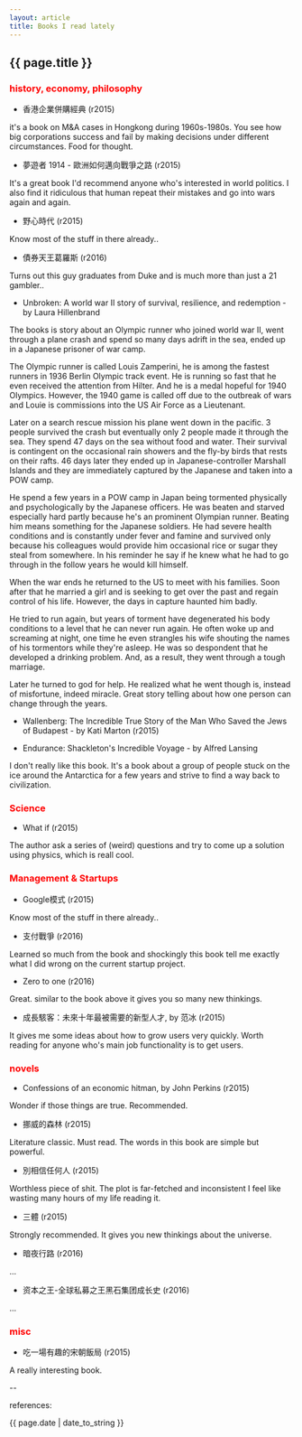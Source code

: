 ```yaml
---
layout: article
title: Books I read lately
---
```

## {{ page.title }}

### <font color='red'>history, economy, philosophy</font>

* 香港企業併購經典 (r2015)

it's a book on M&A cases in Hongkong during 1960s-1980s.  You see how big corporations success and fail by making decisions under different circumstances.  Food for thought.

* 夢遊者 1914 - 歐洲如何邁向戰爭之路 (r2015)

It's a great book I'd recommend anyone who's interested in world politics.  I also find it ridiculous that human repeat their mistakes and go into wars again and again.

* 野心時代 (r2015)

Know most of the stuff in there already..

* 債券天王葛羅斯 (r2016)

Turns out this guy graduates from Duke and is much more than just a 21 gambler..

* Unbroken: A world war II story of survival, resilience, and redemption - by Laura Hillenbrand

The books is story about an Olympic runner who joined world war II, went through a plane crash and spend so many days adrift in the sea, ended up in a Japanese prisoner of war camp.

The Olympic runner is called Louis Zamperini, he is among the fastest runners in 1936 Berlin Olympic track event. He is running so fast that he even received the attention from Hilter. And he is a medal hopeful for 1940 Olympics. However, the 1940 game is called off due to the outbreak of wars and Louie is commissions into the US Air Force as a Lieutenant. 

Later on a search rescue mission his plane went down in the pacific. 3 people survived the crash but eventually only 2 people made it through the sea. They spend 47 days on the sea without food and water. Their survival is contingent on the occasional rain showers and the fly-by birds that rests on their rafts. 46 days later they ended up in Japanese-controller Marshall Islands and they are immediately captured by the Japanese and taken into a POW camp. 

He spend a few years in a POW camp in Japan being tormented physically and psychologically by the Japanese officers. He was beaten and starved especially hard partly because he's an prominent Olympian runner. Beating him means something for the Japanese soldiers. He had severe health conditions and is constantly under fever and famine and survived only because his colleagues would provide him occasional rice or sugar they steal from somewhere. In his reminder he say if he knew what he had to go through in the follow years he would kill himself. 

When the war ends he returned to the US to meet with his families. Soon after that he married a girl and is seeking to get over the past and regain control of his life. However, the days in capture haunted him badly. 

He tried to run again, but years of torment have degenerated his body conditions to a level that he can never run again. He often woke up and screaming at night, one time he even strangles his wife shouting the names of his tormentors while they're asleep. He was so despondent that he developed a drinking problem. And, as a result, they went through a tough marriage. 

Later he turned to god for help. He realized what he went though is, instead of misfortune, indeed miracle. Great story telling about how one person can change through the years.

* Wallenberg: The Incredible True Story of the Man Who Saved the Jews of Budapest - by Kati Marton (r2015)

* Endurance: Shackleton's Incredible Voyage - by Alfred Lansing

I don't really like this book. It's a book about a group of people stuck on the ice around the Antarctica for a few years and strive to find a way back to civilization. 

### <font color='red'>Science</font>

* What if (r2015)

The author ask a series of (weird) questions and try to come up a solution using physics, which is reall cool.

### <font color='red'>Management & Startups</font>

* Google模式 (r2015)

Know most of the stuff in there already..

* 支付戰爭 (r2016)

Learned so much from the book and shockingly this book tell me exactly what I did wrong on the current startup project. 

* Zero to one (r2016)

Great. similar to the book above it gives you so many new thinkings. 

* 成長駭客：未來十年最被需要的新型人才, by 范冰 (r2015)

It gives me some ideas about how to grow users very quickly. Worth reading for anyone who's main job functionality is to get users.

### <font color='red'>novels</font>

* Confessions of an economic hitman, by John Perkins (r2015)

Wonder if those things are true. Recommended.

* 挪威的森林 (r2015)

Literature classic. Must read. The words in this book are simple but powerful. 

* 別相信任何人 (r2015)

Worthless piece of shit.  The plot is far-fetched and inconsistent I feel like wasting many hours of my life reading it.

* 三體 (r2015)

Strongly recommended.  It gives you new thinkings about the universe.

* 暗夜行路 (r2016)

...

* 资本之王-全球私募之王黑石集团成长史 (r2016)

...


### <font color='red'>misc</font>

* 吃一場有趣的宋朝飯局 (r2015)

A really interesting book.  

--

references:

{{ page.date | date_to_string }}





